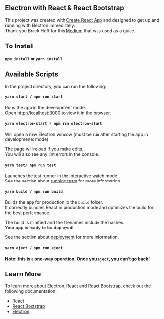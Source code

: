 ## Electron with React & React Bootstrap

This project was created with [Create React App](https://github.com/facebook/create-react-app) and designed to get up and running with Electron immediately.  
Thank you Brock Hoff for this [Medium](https://medium.com/@brockhoff/using-electron-with-react-the-basics-e93f9761f86f) that was used as a guide.

## To Install

#### `npm install` or `yarn install`

## Available Scripts 

In the project directory, you can run the following:

#### `yarn start / npm run start` 

Runs the app in the development mode.<br />
Open [http://localhost:3000](http://localhost:3000) to view it in the browser.

#### `yarn electron-start / npm run electron-start`

Will open a new Electron window (must be run after starting the app in developmenet mode)

The page will reload if you make edits.<br />
You will also see any lint errors in the console.

#### `yarn test/ npm run test`

Launches the test runner in the interactive watch mode.<br />
See the section about [running tests](https://facebook.github.io/create-react-app/docs/running-tests) for more information.

#### `yarn build / npm run build`

Builds the app for production to the `build` folder.<br />
It correctly bundles React in production mode and optimizes the build for the best performance.

The build is minified and the filenames include the hashes.<br />
Your app is ready to be deployed!

See the section about [deployment](https://facebook.github.io/create-react-app/docs/deployment) for more information.

#### `yarn eject / npm run eject`

**Note: this is a one-way operation. Once you `eject`, you can’t go back!**


## Learn More


To learn more about Electron, React and React Bootstrap, check out the following documentation:

* [React](https://reactjs.org/)
* [React Bootstrap](https://react-bootstrap.github.io/)
* [Electron](https://www.electronjs.org/docs)


